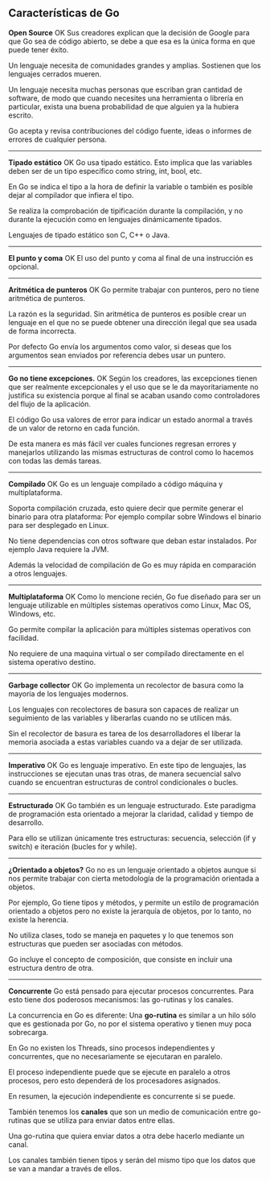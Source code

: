 ## Características de Go

**Open Source** OK
Sus creadores explican que la decisión de Google para que Go sea de código abierto, se debe a que esa es la única forma en que puede tener éxito.

Un lenguaje necesita de comunidades grandes y amplias. Sostienen que los lenguajes cerrados mueren.

Un lenguaje necesita muchas personas que escriban gran cantidad de software, de modo que cuando necesites una herramienta o librería en particular, exista una buena probabilidad de que alguien ya la hubiera escrito.

Go acepta y revisa contribuciones del código fuente, ideas o informes de errores de cualquier persona.

[//]: # (https://blog.golang.org/open-source)

---

**Tipado estático** OK
Go usa tipado estático. Esto implica que las variables deben ser de un tipo específico como string, int, bool, etc.

En Go se indica el tipo a la hora de definir la variable o también es posible dejar al compilador que infiera el tipo.

Se realiza la comprobación de tipificación durante la compilación, y no durante la ejecución como en lenguajes dinámicamente tipados.

Lenguajes de tipado estático son C, C++ o Java.

---

**El punto y coma** OK
El uso del punto y coma al final de una instrucción es opcional.

---

**Aritmética de punteros** OK
Go permite trabajar con punteros, pero no tiene aritmética de punteros.

La razón es la seguridad. Sin aritmética de punteros es posible crear un lenguaje en el que no se puede obtener una dirección ilegal que sea usada de forma incorrecta.

Por defecto Go envía los argumentos como valor, si deseas que los argumentos sean enviados por referencia debes usar un puntero.

[//]: # (https://gustavopeiretti.com/go-punteros/
https://gist.github.com/juanamari94/a06fbcc59d646750301d98aa7ca36289)

----

**Go no tiene excepciones.** OK
Según los creadores, las excepciones tienen que ser realmente excepcionales y el uso que se le da mayoritariamente no justifica su existencia porque al final se acaban usando como controladores del flujo de la aplicación.

El código Go usa valores de error para indicar un estado anormal a través de un valor de retorno en cada función.

De esta manera es más fácil ver cuales funciones regresan errores y manejarlos utilizando las mismas estructuras de control como lo hacemos con todas las demás tareas.

[//]: # (http://goconejemplos.com/errores
https://blog.golang.org/error-handling-and-go)

----

**Compilado** OK
Go es un lenguaje compilado a código máquina y multiplataforma.

Soporta compilación cruzada, esto quiere decir que permite generar el binario para otra plataforma: Por ejemplo compilar sobre Windows el binario para ser desplegado en Linux.

No tiene dependencias con otros software que deban estar instalados. Por ejemplo Java requiere la JVM.

Además la velocidad de compilación de Go es muy rápida en comparación a otros lenguajes.

[//]: # (https://golangpost.blogspot.com/
https://stackoverflow.com/questions/20829155/how-to-cross-compile-from-windows-to-linux
https://github.com/golang/go/wiki/WindowsCrossCompiling)

---

**Multiplataforma** OK
Como lo mencione recién, Go fue diseñado para ser un lenguaje utilizable en múltiples sistemas operativos como Linux, Mac OS, Windows, etc.

Go permite compilar la aplicación para múltiples sistemas operativos con facilidad.

No requiere de una maquina virtual o ser compilado directamente en el sistema operativo destino.

[//]: # (https://blog.gopheracademy.com/advent-2013/day-23-multi-platform-applications/
https://www.digitalocean.com/community/tutorials/how-to-build-go-executables-for-multiple-platforms-on-ubuntu-16-04
https://medium.com/@matiasbaruch/un-curso-de-go-4f07f3db3c0c)


---

**Garbage collector** OK
Go implementa un recolector de basura como la mayoría de los lenguajes modernos. 

Los lenguajes con recolectores de basura son capaces de realizar un seguimiento de las variables y liberarlas cuando no se utilicen más.

Sin el recolector de basura es tarea de los desarrolladores el liberar la memoria asociada a estas variables cuando va a dejar de ser utilizada.

---

**Imperativo** OK
Go es lenguaje imperativo. En este tipo de lenguajes, las instrucciones se ejecutan unas tras otras, de manera secuencial salvo cuando se encuentran estructuras de control condicionales o bucles.

[//]: # ( https://www.genbeta.com/desarrollo/diferencias-entre-paradigmas-de-programacion)

---

**Estructurado** OK
Go también es un lenguaje estructurado. Este paradigma de programación esta orientado a mejorar la claridad, calidad y tiempo de desarrollo.

Para ello se utilizan únicamente tres estructuras: secuencia, selección (if y switch) e iteración (bucles for y while).

---

**¿Orientado a objetos?**
Go no es un lenguaje orientado a objetos aunque si nos permite trabajar con cierta metodología de la programación orientada a objetos.

Por ejemplo, Go tiene tipos y métodos, y permite un estilo de programación orientado a objetos pero no existe la jerarquía de objetos, por lo tanto, no existe la herencia.

No utiliza clases, todo se maneja en paquetes y lo que tenemos son estructuras que pueden ser asociadas con métodos.

Go incluye el concepto de composición, que consiste en incluir una estructura dentro de otra.

---

**Concurrente**
Go está pensado para ejecutar procesos concurrentes. Para esto tiene dos poderosos mecanismos: las go-rutinas y los canales.

La concurrencia en Go es diferente: Una **go-rutina** es similar a un hilo sólo que es gestionada por Go, no por el sistema operativo y tienen muy poca sobrecarga.

En Go no existen los Threads, sino procesos independientes y concurrentes, que no necesariamente se ejecutaran en paralelo.

El proceso independiente puede que se ejecute en paralelo a otros procesos, pero esto dependerá de los procesadores asignados.

[//]: # (Pero de todos modos, se ejecutará sin parar el proceso actual.)

En resumen, la ejecución independiente es concurrente si se puede.


También tenemos los **canales** que son un medio de comunicación entre go-rutinas que se utiliza para enviar datos entre ellas.

Una go-rutina que quiera enviar datos a otra debe hacerlo mediante un canal.

Los canales también tienen tipos y serán del mismo tipo que los datos que se van a mandar a través de ellos.